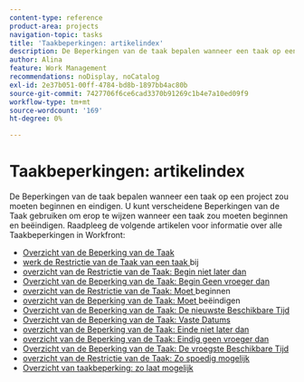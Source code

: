 ```yaml
---
content-type: reference
product-area: projects
navigation-topic: tasks
title: 'Taakbeperkingen: artikelindex'
description: De Beperkingen van de taak bepalen wanneer een taak op een project zou moeten beginnen en eindigen. U kunt verscheidene Beperkingen van de Taak gebruiken om erop te wijzen wanneer een taak zou moeten beginnen en beëindigen. Raadpleeg de volgende artikelen voor meer informatie over alle Taakbeperkingen in Workfront.
author: Alina
feature: Work Management
recommendations: noDisplay, noCatalog
exl-id: 2e37b051-00ff-4784-bd8b-1897bb4ac80b
source-git-commit: 7427706f6ce6cad3370b91269c1b4e7a10ed09f9
workflow-type: tm+mt
source-wordcount: '169'
ht-degree: 0%

---
```


# Taakbeperkingen: artikelindex

<!-- Audited: 1/2024 -->

De Beperkingen van de taak bepalen wanneer een taak op een project zou moeten beginnen en eindigen. U kunt verscheidene Beperkingen van de Taak gebruiken om erop te wijzen wanneer een taak zou moeten beginnen en beëindigen. Raadpleeg de volgende artikelen voor informatie over alle Taakbeperkingen in Workfront:

* [ Overzicht van de Beperking van de Taak ](../../../manage-work/tasks/task-constraints/task-constraint-overview.md)
* [ werk de Restrictie van de Taak van een taak ](../../../manage-work/tasks/task-constraints/update-task-constraint-of-task.md) bij
* [ overzicht van de Restrictie van de Taak: Begin niet later dan ](../../../manage-work/tasks/task-constraints/start-no-later-than.md)
* [ Overzicht van de Beperking van de Taak: Begin Geen vroeger dan ](../../../manage-work/tasks/task-constraints/start-no-earlier-than.md)
* [ overzicht van de Restrictie van de Taak: Moet ](../../../manage-work/tasks/task-constraints/must-start-on.md) beginnen
* [ overzicht van de Beperking van de Taak: Moet ](../../../manage-work/tasks/task-constraints/must-finish-on.md) beëindigen
* [ Overzicht van de Beperking van de Taak: De nieuwste Beschikbare Tijd ](../../../manage-work/tasks/task-constraints/latest-available-time.md)
* [ Overzicht van de Beperking van de Taak: Vaste Datums ](../../../manage-work/tasks/task-constraints/fixed-dates.md)
* [ overzicht van de Beperking van de Taak: Einde niet later dan ](../../../manage-work/tasks/task-constraints/finish-no-later-than.md)
* [ overzicht van de Beperking van de Taak: Eindig geen vroeger dan ](../../../manage-work/tasks/task-constraints/finish-no-earlier-than.md)
* [ Overzicht van de Beperking van de Taak: De vroegste Beschikbare Tijd ](../../../manage-work/tasks/task-constraints/earliest-available-time.md)
* [ overzicht van de Restrictie van de Taak: Zo spoedig mogelijk ](../../../manage-work/tasks/task-constraints/as-soon-as-possible.md)
* [Overzicht van taakbeperking: zo laat mogelijk](../../../manage-work/tasks/task-constraints/as-late-as-possible.md)
